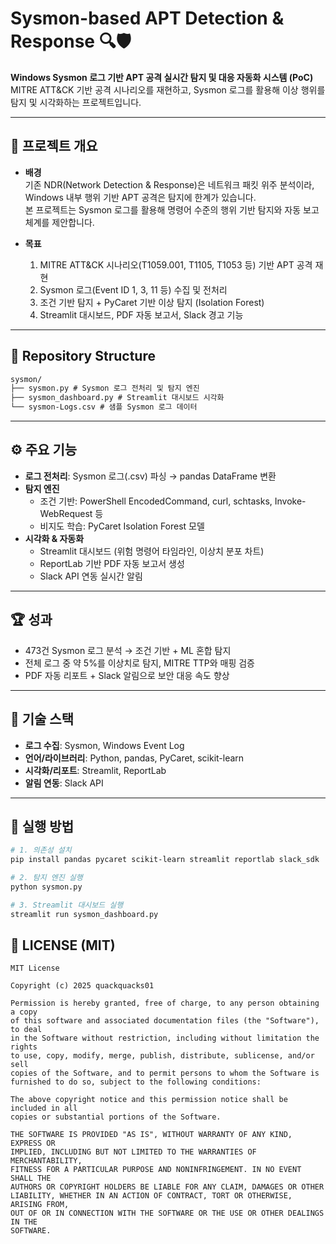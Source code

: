 # Sysmon-based APT Detection & Response 🔍🛡️

**Windows Sysmon 로그 기반 APT 공격 실시간 탐지 및 대응 자동화 시스템 (PoC)**  
MITRE ATT&CK 기반 공격 시나리오를 재현하고, Sysmon 로그를 활용해 이상 행위를 탐지 및 시각화하는 프로젝트입니다.

---

## 📑 프로젝트 개요
- **배경**  
  기존 NDR(Network Detection & Response)은 네트워크 패킷 위주 분석이라, Windows 내부 행위 기반 APT 공격은 탐지에 한계가 있습니다.  
  본 프로젝트는 Sysmon 로그를 활용해 명령어 수준의 행위 기반 탐지와 자동 보고 체계를 제안합니다.

- **목표**  
  1. MITRE ATT&CK 시나리오(T1059.001, T1105, T1053 등) 기반 APT 공격 재현  
  2. Sysmon 로그(Event ID 1, 3, 11 등) 수집 및 전처리  
  3. 조건 기반 탐지 + PyCaret 기반 이상 탐지 (Isolation Forest)  
  4. Streamlit 대시보드, PDF 자동 보고서, Slack 경고 기능  

---

## 📂 Repository Structure
```markdown
sysmon/
├── sysmon.py # Sysmon 로그 전처리 및 탐지 엔진
├── sysmon_dashboard.py # Streamlit 대시보드 시각화
└── sysmon-Logs.csv # 샘플 Sysmon 로그 데이터
```

---

## ⚙️ 주요 기능
- **로그 전처리**: Sysmon 로그(.csv) 파싱 → pandas DataFrame 변환
- **탐지 엔진**
  - 조건 기반: PowerShell EncodedCommand, curl, schtasks, Invoke-WebRequest 등
  - 비지도 학습: PyCaret Isolation Forest 모델
- **시각화 & 자동화**
  - Streamlit 대시보드 (위험 명령어 타임라인, 이상치 분포 차트)
  - ReportLab 기반 PDF 자동 보고서 생성
  - Slack API 연동 실시간 알림

---

## 🏆 성과
- 473건 Sysmon 로그 분석 → 조건 기반 + ML 혼합 탐지
- 전체 로그 중 약 5%를 이상치로 탐지, MITRE TTP와 매핑 검증
- PDF 자동 리포트 + Slack 알림으로 보안 대응 속도 향상

---

## 🔧 기술 스택
- **로그 수집**: Sysmon, Windows Event Log
- **언어/라이브러리**: Python, pandas, PyCaret, scikit-learn
- **시각화/리포트**: Streamlit, ReportLab
- **알림 연동**: Slack API

---

## 🚀 실행 방법
```bash
# 1. 의존성 설치
pip install pandas pycaret scikit-learn streamlit reportlab slack_sdk

# 2. 탐지 엔진 실행
python sysmon.py

# 3. Streamlit 대시보드 실행
streamlit run sysmon_dashboard.py
```

## 📜 LICENSE (MIT)
```text
MIT License

Copyright (c) 2025 quackquacks01

Permission is hereby granted, free of charge, to any person obtaining a copy
of this software and associated documentation files (the "Software"), to deal
in the Software without restriction, including without limitation the rights
to use, copy, modify, merge, publish, distribute, sublicense, and/or sell
copies of the Software, and to permit persons to whom the Software is
furnished to do so, subject to the following conditions:

The above copyright notice and this permission notice shall be included in all
copies or substantial portions of the Software.

THE SOFTWARE IS PROVIDED "AS IS", WITHOUT WARRANTY OF ANY KIND, EXPRESS OR
IMPLIED, INCLUDING BUT NOT LIMITED TO THE WARRANTIES OF MERCHANTABILITY,
FITNESS FOR A PARTICULAR PURPOSE AND NONINFRINGEMENT. IN NO EVENT SHALL THE
AUTHORS OR COPYRIGHT HOLDERS BE LIABLE FOR ANY CLAIM, DAMAGES OR OTHER
LIABILITY, WHETHER IN AN ACTION OF CONTRACT, TORT OR OTHERWISE, ARISING FROM,
OUT OF OR IN CONNECTION WITH THE SOFTWARE OR THE USE OR OTHER DEALINGS IN THE
SOFTWARE.
